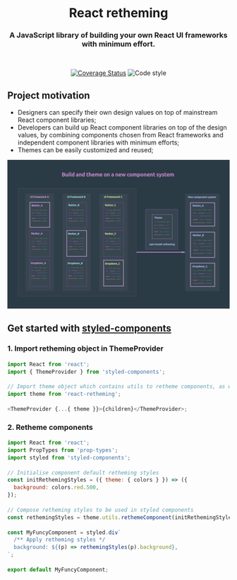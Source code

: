 <h1 align="center">React retheming</h1>

<div align="center">

### A JavaScript library of building your own React UI frameworks with minimum effort.

<br />

[![Coverage Status](https://img.shields.io/codecov/c/github/loveloper/react-retheming/master.svg)](https://codecov.io/gh/loveloper/react-retheming/branch/master)
![Code style](https://img.shields.io/badge/code_style-prettier-ff69b4.svg)

</div>

## Project motivation

- Designers can specify their own design values on top of mainstream React component libraries;
- Developers can build up React component libraries on top of the design values, by combining components chosen from React frameworks and independent component libraries with minimum efforts;
- Themes can be easily customized and reused;

![](./docs/theming.png)

## Get started with [styled-components](https://github.com/styled-components/styled-components)

### **1. Import retheming object in ThemeProvider**

```js
import React from 'react';
import { ThemeProvider } from 'styled-components';

// Import theme object which contains utils to retheme components, as well as default colors
import theme from 'react-retheming';

<ThemeProvider {...{ theme }}>{children}</ThemeProvider>;
```

### **2. Retheme components**

```jsx
import React from 'react';
import PropTypes from 'prop-types';
import styled from 'styled-components';

// Initialise component default retheming styles
const initRethemingStyles = ({ theme: { colors } }) => ({
  background: colors.red.500,
});

// Compose retheming styles to be used in styled components
const rethemingStyles = theme.utils.rethemeComponent(initRethemingStyles);

const MyFuncyComponent = styled.div`
  /** Apply retheming styles */
  background: ${(p) => rethemingStyles(p).background},
`;

export default MyFuncyComponent;
```
